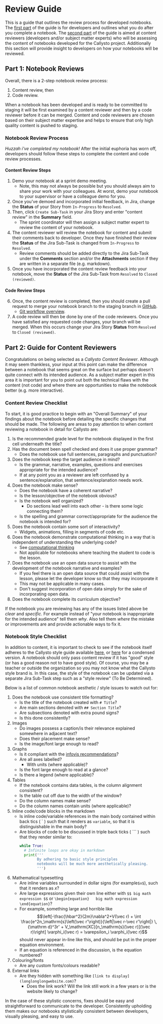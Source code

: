 # Review Guide

This is a guide that outlines the review process for developed notebooks. The [first part](#part1) of the guide is for developers and outlines what you do after you complete a notebook. The [second part](#part2) of the guide is aimed at content reviewers (developers and/or subject matter experts) who will be assessing the content of notebooks developed for the Callysto project. Additionally this section will provide insight to developers on how your notebooks will be reviewed.

## Part 1: Notebook Reviews<a name="part1"></a>
Overall, there is a 2-step notebook review process:
1) Content review, then
2) Code review.

When a notebook has been developed and is ready to be committed to staging it will be first examined by a content reviewer and then by a code reviewer before it can be merged. Content and code reviewers are chosen based on their subject matter expertise and helps to ensure that only high quality content is pushed to staging.

### Notebook Review Process

_Huzzah i've completed my notebook!_ After the initial euphoria has worn off, developers should follow these steps to complete the content and code review processes.

#### Content Review Steps
1. Demo your notebook at a sprint demo meeting.
    * Note, this may not always be possible but you should always aim to share your work with your colleagues. At worst, demo your notebook to your supervisor or have a colleague demo for you.
1. Once you've demoed and incorporated initial feedback, in Jira, change the **Status** of your Story from `In-Progress` to `Resolved`.
1. Then, click `Create Sub-Task` in your Jira Story and enter "content review" in the **Summary** field.
    * The sprint coordinator will then assign a subject matter expert to review the content of your notebook.
1. The content reviewer will review the notebook for content and submit their comments back to developer. Once they have finished their review the **Status** of the Jira Sub-Task is changed from `In-Progress` to `Resolved`.
    * Review comments should be added directly to the Jira Sub-Task under the **Comments** section and/or the **Attachments** section if they are written in a separate file (e.g. markdown).
1. Once you have incorporated the content review feedback into your notebook, move the **Status** of the Jira Sub-Task from `Resolved` to `Closed (reviewed)`.

#### Code Review Steps
6. Once, the content review is completed, then you should create a pull request to merge your notebook branch to the staging branch in [GitHub](https://github.com/callysto/curriculum-notebooks).
    * [Git workflow overview](https://training.callysto.ca/coding/github-workflow).
1. A code review will then be done by one of the code reviewers. Once you have satisfied any requested code changes, your branch will be merged. When this occurs change your Jira Story **Status** from `Resolved` to `Closed (reviewed)`.


## Part 2: Guide for Content Reviewers<a name="part2"></a>
Congratulations on being selected as a _Callysto Content Reviewer_. Although it may seem thankless, your input at this point can make the difference between a notebook that seems great on the surface but perhaps doesn't quite connect with its intended audience. As a subject matter expert in this area it is important for you to point out both the technical flaws with the content (not code) and where there are opportunities to make the notebook better (e.g. more interactive).

### Content Review Checklist
To start, it is good practice to begin with an "Overall Summary" of your findings about the notebook before detailing the specific changes that should be made. The following are areas to pay attention to when content reviewing a notebook in detail for Callysto are:
1. Is the recommended grade level for the notebook displayed in the first cell underneath the title?
1. Has the document been spell checked and does it use proper grammar?
    - Does the notebook use full sentences, paragraphs and punctuation?  
1. Does the notebook keep the target audience in mind?
   - Is the grammar, narrative, examples, questions and exercises appropriate for the intended audience?
   - If at any point you as a reviewer are left confused by a sentence/explanation, that sentence/explanation needs work.
1. Does the notebook make sense?
   - Does the notebook have a coherent narrative?
   - Is the lesson/objective of the notebook obvious?
   - Is the notebook well organized?
      - Do sections lead well into each other - is there some logic connecting them?
   - Is the spelling and grammar correct/appropriate for the audience the notebook is intended for?
1. Does the notebook contain some sort of interactivity?
   - Widgets, animations, filling in segments of code etc.
1. Does the notebook demonstrate computational thinking in a way that is independent of understanding the underlying code?
   - See [computational thinking](computational_thinking.md)
   - Not applicable for notebooks where teaching the student to code is the lesson.
1. Does the notebook use an open data source to assist with the development of the notebook narrative and examples?
   - If you feel there is an open data source that could assist with the lesson, please let the developer know so that they may incorporate it
   - This may not be applicable in many cases.
   - Don't suggest incorporation of open data simply for the sake of incorporating open data.
1. Does the notebook complete its curriculum objective?


If the notebook you are reviewing has any of the issues listed above be *clear* and *specific*. For example instead of "your notebook is inappropriate for the intended audience" tell them *why*. Also tell them *where* the mistake or improvements are and provide actionable ways to fix it.


### Notebook Style Checklist
In addition to content, it is important to check to see if the notebook itself adheres to the Callysto style guide available [here](notebook-format.md), or [here](notebook-template.md) for a condensed version. A notebook should only pass content review if it has "good" style (or has a good reason not to have good style). Of course, you may be a teacher or outside the organization so you may not know what the Callysto style brand is. In this case, the style of the notebook can be updated via a separate Jira Sub-Task step such as a "style review" (To Be Determined).

Below is a list of common notebook aesthetic / style issues to watch out for:

1. Does the notebook use consistent title formatting?
   - Is the title of the notebook created with `# Title`?
   - Are main sections denoted with `## Section Title`?
   - Are subsections denoted with extra pound signs?
   - Is this done consistently?
1. Images
    - Do images possess a caption/is their relevance explained somewhere in adjacent text?
    - Does their placement make sense?
    - Is the image/font large enough to read?
1. Graphs
    - Is it compliant with the [infovis recommendations](https://github.com/callysto/training-manual/blob/master/markdown/infovis.md)?
    - Are all axes labelled?
      - With units (where applicable)?
    - Is the font large enough to read at a glance?
    - Is there a legend (where applicable)?
1. Tables
    - If the notebook contains data tables, is the column alignment consistent?
    - Is the table cut off due to the width of the window?
    - Do the column names make sense?
    - Do the column names contain units (where applicable)?
1. Inline code/code blocks in the markdown
    - Is inline code/variable references in the main body contained within back tics ( \` ) such that it renders as `variable`, so that it is distinguishable in the main body?
    - Are blocks of code to be discussed in triple back ticks ( \`\`\` ) such that they render similar to:
      ```python
      while True:
        # Infinite loops are okay in markdown
        print('''
              By adhering to basic style principles
              notebooks will be much more aesthetically pleasing.
              ''')
      ```
1. Mathematical typesetting
    - Are inline variables surrounded in dollar signs (for example`$x$`), such that it renders as $x$?
    - Are large expressions given their own line either with `$$ big math expression $$` or
     `\begin{equation}  
     big math expression
     \end{equation}`?
     - For example, something large and horrible like $$\left[-\frac{\hbar^2}{2m}\nabla^2+V(\vec r) + \int \frac{e^2n_\mathrm{s}\left(\vec r'\right)}{\left|\vec r-\vec r'\right|} \,{\mathrm d}^3r' + V_\mathrm{XC}[n_\mathrm{s}(\vec r)](\vec r)\right] \varphi_i(\vec r) = \varepsilon_i \varphi_i(\vec r)$$ should never appear in-line like this, and should be put in the proper equation environment.
     - If an equation is referenced in the discussion, is the equation numbered?
1. Colouring/fonts
    - Are any custom fonts/colours readable?
1. External links
    - Are they hidden with something like `[link to display](longlonglongwebsite.com)`?
         - Does the link work? Will the link still work in a few years or is the website likely to change?

In the case of these stylistic concerns, fixes should be easy and straightforward to communicate to the developer. Consistently upholding them makes our notebooks stylistically consistent between developers, visually pleasing, and easy to use.
